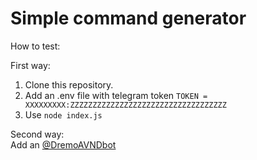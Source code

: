 # Simple command generator

How to test:

First way:
1. Clone this repository.
2. Add an .env file with telegram token
```TOKEN = XXXXXXXXX:ZZZZZZZZZZZZZZZZZZZZZZZZZZZZZZZZZZZ```
3. Use ```node index.js```

Second way:  
Add an [@DremoAVNDbot](https://t.me/DremoAVNDbot "@DremoAVNDbot")